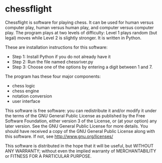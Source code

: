 chessflight
===========

Chessflight is software for playing chess. It can be used for human versus
computer play, human versus human play, and computer versus computer play. The
program plays at two levels of difficulty: Level 1 plays random (but legal)
moves while Level 2 is slightly stronger. It is written in Python.

These are installation instructions for this software:

* Step 1: Install Python if you do not already have it
* Step 2: Run the file named chessriver.py
* Step 3: Choose one of the options by entering a digit between 1 and 7.

The program has these four major components:

* chess logic
* chess engine
* notation conversion
* user interface

This software is free software: you can redistribute it and/or modify it under
the terms of the GNU General Public License as published by the Free Software
Foundation, either version 3 of the License, or (at your option) any later
version. See the GNU General Public License for more details. You should have
received a copy of the GNU General Public License along with this software.  If
not, see http://www.gnu.org/licenses/

This software is distributed in the hope that it will be useful, but WITHOUT ANY
WARRANTY; without even the implied warranty of MERCHANTABILITY or FITNESS FOR A
PARTICULAR PURPOSE.
